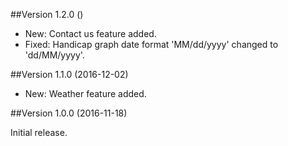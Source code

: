 ##Version 1.2.0 ()

- New: Contact us feature added.
- Fixed: Handicap graph date format 'MM/dd/yyyy' changed to 'dd/MM/yyyy'.

##Version 1.1.0 (2016-12-02)

- New: Weather feature added.

##Version 1.0.0 (2016-11-18)

Initial release.